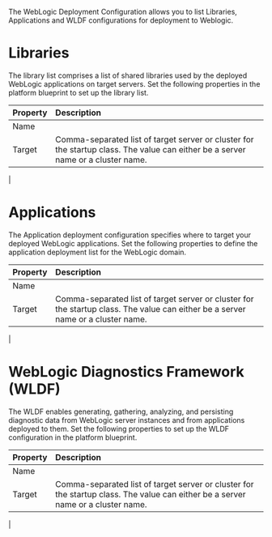 The WebLogic Deployment Configuration allows you to list Libraries, Applications and WLDF configurations for deployment to Weblogic.



# Libraries

The library list comprises a list of shared libraries used by the deployed WebLogic applications on target servers. Set the following properties in the platform blueprint to set up the library list.



| Property | Description |
| :--- | :--- |
| Name |  |
| Target |Comma-separated list of target server or cluster for the startup class. The value can either be a server name or a cluster name.
  |



# Applications

The Application deployment configuration specifies where to target your deployed WebLogic applications. Set the following properties to define the application deployment list for the WebLogic domain.



| Property | Description |
| :--- | :--- |
| Name |  |
| Target | Comma-separated list of target server or cluster for the startup class. The value can either be a server name or a cluster name.
 |


# WebLogic Diagnostics Framework (WLDF)

The WLDF enables generating, gathering, analyzing, and persisting diagnostic data from WebLogic server instances and from applications deployed to them. Set the following properties to set up the WLDF configuration in the platform blueprint. 

| Property | Description |
| :--- | :--- |
| Name |  |
| Target | Comma-separated list of target server or cluster for the startup class. The value can either be a server name or a cluster name.
 |



